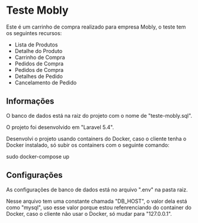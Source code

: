 # Teste Mobly

Este é um carrinho de compra realizado para empresa Mobly, o teste tem os seguintes recursos:

- Lista de Produtos
- Detalhe do Produto
- Carrinho de Compra
- Pedidos de Compra
- Pedidos de Compra
- Detalhes de Pedido
- Cancelamento de Pedido

## Informações

O banco de dados está na raiz do projeto com o nome de "teste-mobly.sql".

O projeto foi desenvolvido em "Laravel 5.4".

Desenvolvi o projeto usando containers do Docker, caso o cliente tenha o Docker instalado, só subir os containers com o seguinte comando:

sudo docker-compose up

## Configurações

As configurações de banco de dados está no arquivo ".env" na pasta raiz.

Nesse arquivo tem uma constante chamada "DB_HOST", o valor dela está como "mysql", uso esse valor porque estou refenrenciando do container do Docker, caso o cliente não usar o Docker, só mudar para "127.0.0.1".
